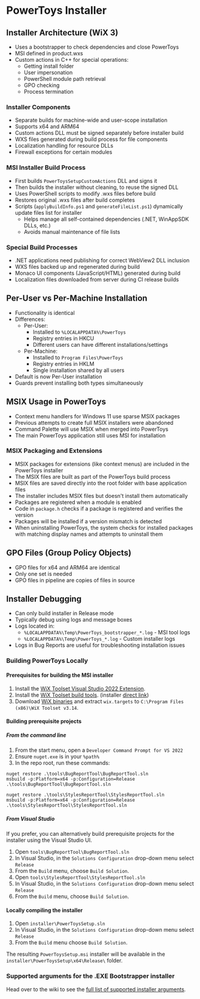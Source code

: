 # PowerToys Installer

## Installer Architecture (WiX 3)

- Uses a bootstrapper to check dependencies and close PowerToys
- MSI defined in product.wxs
- Custom actions in C++ for special operations:
  - Getting install folder
  - User impersonation
  - PowerShell module path retrieval
  - GPO checking
  - Process termination

### Installer Components

- Separate builds for machine-wide and user-scope installation
- Supports x64 and ARM64
- Custom actions DLL must be signed separately before installer build
- WXS files generated during build process for file components
- Localization handling for resource DLLs
- Firewall exceptions for certain modules

### MSI Installer Build Process

- First builds `PowerToysSetupCustomActions` DLL and signs it
- Then builds the installer without cleaning, to reuse the signed DLL
- Uses PowerShell scripts to modify .wxs files before build
- Restores original .wxs files after build completes
- Scripts (`applyBuildInfo.ps1` and `generateFileList.ps1`) dynamically update files list for installer
  - Helps manage all self-contained dependencies (.NET, WinAppSDK DLLs, etc.)
  - Avoids manual maintenance of file lists

### Special Build Processes

- .NET applications need publishing for correct WebView2 DLL inclusion
- WXS files backed up and regenerated during build
- Monaco UI components (JavaScript/HTML) generated during build
- Localization files downloaded from server during CI release builds

## Per-User vs Per-Machine Installation

- Functionality is identical
- Differences:
  - Per-User: 
    - Installed to `%LOCALAPPDATA%\PowerToys`
    - Registry entries in HKCU
    - Different users can have different installations/settings
  - Per-Machine:
    - Installed to `Program Files\PowerToys`
    - Registry entries in HKLM
    - Single installation shared by all users
- Default is now Per-User installation
- Guards prevent installing both types simultaneously

## MSIX Usage in PowerToys

- Context menu handlers for Windows 11 use sparse MSIX packages
- Previous attempts to create full MSIX installers were abandoned
- Command Palette will use MSIX when merged into PowerToys
- The main PowerToys application still uses MSI for installation

### MSIX Packaging and Extensions

- MSIX packages for extensions (like context menus) are included in the PowerToys installer
- The MSIX files are built as part of the PowerToys build process
- MSIX files are saved directly into the root folder with base application files
- The installer includes MSIX files but doesn't install them automatically
- Packages are registered when a module is enabled
- Code in `package.h` checks if a package is registered and verifies the version
- Packages will be installed if a version mismatch is detected
- When uninstalling PowerToys, the system checks for installed packages with matching display names and attempts to uninstall them

## GPO Files (Group Policy Objects)

- GPO files for x64 and ARM64 are identical
- Only one set is needed
- GPO files in pipeline are copies of files in source

## Installer Debugging

- Can only build installer in Release mode
- Typically debug using logs and message boxes
- Logs located in:
  - `%LOCALAPPDATA%\Temp\PowerToys_bootstrapper_*.log` - MSI tool logs
  - `%LOCALAPPDATA%\Temp\PowerToys_*.log` - Custom installer logs
- Logs in Bug Reports are useful for troubleshooting installation issues

### Building PowerToys Locally

#### Prerequisites for building the MSI installer

1. Install the [WiX Toolset Visual Studio 2022 Extension](https://marketplace.visualstudio.com/items?itemName=WixToolset.WixToolsetVisualStudio2022Extension).
1. Install the [WiX Toolset build tools](https://github.com/wixtoolset/wix3/releases/tag/wix3141rtm). (installer [direct link](https://github.com/wixtoolset/wix3/releases/download/wix3141rtm/wix314.exe))
1. Download [WiX binaries](https://github.com/wixtoolset/wix3/releases/download/wix3141rtm/wix314-binaries.zip) and extract `wix.targets` to `C:\Program Files (x86)\WiX Toolset v3.14`.

#### Building prerequisite projects

##### From the command line

1. From the start menu, open a `Developer Command Prompt for VS 2022`
1. Ensure `nuget.exe` is in your `%path%`
1. In the repo root, run these commands:
  
```
nuget restore .\tools\BugReportTool\BugReportTool.sln
msbuild -p:Platform=x64 -p:Configuration=Release .\tools\BugReportTool\BugReportTool.sln

nuget restore .\tools\StylesReportTool\StylesReportTool.sln
msbuild -p:Platform=x64 -p:Configuration=Release .\tools\StylesReportTool\StylesReportTool.sln
```

##### From Visual Studio

If you prefer, you can alternatively build prerequisite projects for the installer using the Visual Studio UI.

1. Open `tools\BugReportTool\BugReportTool.sln`
1. In Visual Studio, in the `Solutions Configuration` drop-down menu select `Release`
1. From the `Build` menu, choose `Build Solution`.
1. Open `tools\StylesReportTool\StylesReportTool.sln`
1. In Visual Studio, in the `Solutions Configuration` drop-down menu select `Release`
1. From the `Build` menu, choose `Build Solution`.

#### Locally compiling the installer

1. Open `installer\PowerToysSetup.sln`
1. In Visual Studio, in the `Solutions Configuration` drop-down menu select `Release`
1. From the `Build` menu choose `Build Solution`.

The resulting `PowerToysSetup.msi` installer will be available in the `installer\PowerToysSetup\x64\Release\` folder.

### Supported arguments for the .EXE Bootstrapper installer

Head over to the wiki to see the [full list of supported installer arguments][installerArgWiki].

[installerArgWiki]: https://github.com/microsoft/PowerToys/wiki/Installer-arguments
